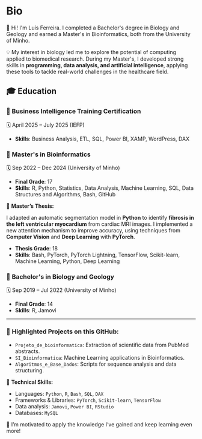 # Bio

👋 Hi! I'm Luís Ferreira. I completed a Bachelor's degree in Biology and Geology and earned a Master's in Bioinformatics, both from the University of Minho.

💡 My interest in biology led me to explore the potential of computing applied to biomedical research. During my Master's, I developed strong skills in **programming, data analysis, and artificial intelligence**, applying these tools to tackle real-world challenges in the healthcare field.

## 🎓 Education

### 📍 Business Intelligence Training Certification 

🗓 April 2025 – July 2025 (IEFP)
- **Skills**: Business Analysis, ETL, SQL, Power BI, XAMP, WordPress, DAX



### 📍 **Master's in Bioinformatics** 
   
🗓 Sep 2022 – Dec 2024 (University of Minho) 
- **Final Grade**: 17 
- **Skills**: R, Python, Statistics, Data Analysis, Machine Learning, SQL, Data Structures and Algorithms, Bash, GitHub

🧪 **Master’s Thesis:** 

I adapted an automatic segmentation model in **Python** to identify **fibrosis in the left ventricular myocardium** from cardiac MRI images. I implemented a new attention mechanism to improve accuracy, using techniques from **Computer Vision** and **Deep Learning** with **PyTorch**.
- **Thesis Grade**: 18  
- **Skills**: Bash, PyTorch,  PyTorch Lightning, TensorFlow, Scikit-learn, Machine Learning, Python, Deep Learning



### 📍 **Bachelor's in Biology and Geology**  
 
🗓 Sep 2019 – Jul 2022 (University of Minho) 
- **Final Grade**: 14  
- **Skills**: R, Jamovi

---

### 📂 **Highlighted Projects on this GitHub:**
- `Projeto_de_bioinformatica`: Extraction of scientific data from PubMed abstracts.
- `SI_Bioinformatica`: Machine Learning applications in Bioinformatics.
- `Algoritmos_e_Base_Dados`: Scripts for sequence analysis and data structuring.
  


🔧 **Technical Skills:**
- Languages: `Python`, `R`, `Bash`, `SQL`, `DAX`
- Frameworks & Libraries: `PyTorch`, `Scikit-learn`, `TensorFlow`
- Data analysis: `Jamovi`, `Power BI`, `RStudio` 
- Databases: `MySQL`

  

🌱 I’m motivated to apply the knowledge I’ve gained and keep learning even more!



